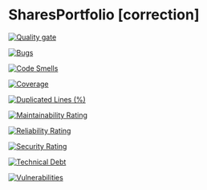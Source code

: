 # SharesPortfolio [correction]

[![Quality gate](https://sonarcloud.io/api/project_badges/quality_gate?branch=correction&project=DavidNavarreICS_SharesPortfolio1)](https://sonarcloud.io/dashboard?id=DavidNavarreICS_SharesPortfolio1&branch=correction)

[![Bugs](https://sonarcloud.io/api/project_badges/measure?branch=correction&project=DavidNavarreICS_SharesPortfolio1&metric=bugs)](https://sonarcloud.io/dashboard?id=DavidNavarreICS_SharesPortfolio1&branch=correction)

[![Code Smells](https://sonarcloud.io/api/project_badges/measure?branch=correction&project=DavidNavarreICS_SharesPortfolio1&metric=code_smells)](https://sonarcloud.io/dashboard?id=DavidNavarreICS_SharesPortfolio1&branch=correction)

[![Coverage](https://sonarcloud.io/api/project_badges/measure?branch=correction&project=DavidNavarreICS_SharesPortfolio1&metric=coverage)](https://sonarcloud.io/dashboard?id=DavidNavarreICS_SharesPortfolio1&branch=correction)

[![Duplicated Lines (%)](https://sonarcloud.io/api/project_badges/measure?branch=correction&project=DavidNavarreICS_SharesPortfolio1&metric=duplicated_lines_density)](https://sonarcloud.io/dashboard?id=DavidNavarreICS_SharesPortfolio1&branch=correction)

[![Maintainability Rating](https://sonarcloud.io/api/project_badges/measure?branch=correction&project=DavidNavarreICS_SharesPortfolio1&metric=sqale_rating)](https://sonarcloud.io/dashboard?id=DavidNavarreICS_SharesPortfolio1&branch=correction)

[![Reliability Rating](https://sonarcloud.io/api/project_badges/measure?branch=correction&project=DavidNavarreICS_SharesPortfolio1&metric=reliability_rating)](https://sonarcloud.io/dashboard?id=DavidNavarreICS_SharesPortfolio1&branch=correction)

[![Security Rating](https://sonarcloud.io/api/project_badges/measure?branch=correction&project=DavidNavarreICS_SharesPortfolio1&metric=security_rating)](https://sonarcloud.io/dashboard?id=DavidNavarreICS_SharesPortfolio1&branch=correction)

[![Technical Debt](https://sonarcloud.io/api/project_badges/measure?branch=correction&project=DavidNavarreICS_SharesPortfolio1&metric=sqale_index)](https://sonarcloud.io/dashboard?id=DavidNavarreICS_SharesPortfolio1&branch=correction)

[![Vulnerabilities](https://sonarcloud.io/api/project_badges/measure?branch=correction&project=DavidNavarreICS_SharesPortfolio1&metric=vulnerabilities)](https://sonarcloud.io/dashboard?id=DavidNavarreICS_SharesPortfolio1&branch=correction)
